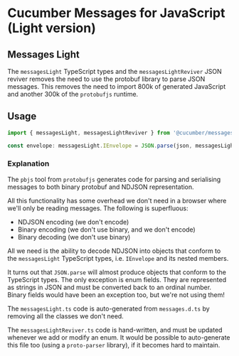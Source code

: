 # Cucumber Messages for JavaScript (Light version)

## Messages Light

The `messagesLight` TypeScript types and the `messagesLightReviver` JSON reviver removes the need to use the protobuf
library to parse JSON messages. This removes the need to import 800k of generated JavaScript and another 300k of the
`protobufjs` runtime.

## Usage

```typescript
import { messagesLight, messagesLightReviver } from '@cucumber/messages'

const envelope: messagesLight.IEnvelope = JSON.parse(json, messagesLightReviver)
```

### Explanation

The `pbjs` tool from `protobufjs` generates code for parsing and serialising messages to both binary protobuf and
NDJSON representation.

All this functionality has some overhead we don't need in a browser where we'll only be reading messages. The following
is superfluous:

- NDJSON encoding (we don't encode)
- Binary encoding (we don't use binary, and we don't encode)
- Binary decoding (we don't use binary)

All we need is the ability to decode NDJSON into objects that conform to the `messagesLight` TypeScript types, i.e.
`IEnvelope` and its nested members.

It turns out that `JSON.parse` will almost produce objects that conform to the TypeScript types.
The only exception is enum fields. They are represented as strings in JSON and must be converted back to an ordinal number.
Binary fields would have been an exception too, but we're not using them!

The `messagesLight.ts` code is auto-generated from `messages.d.ts` by removing all the classes we don't need.

The `messagesLightReviver.ts` code is hand-written, and must be updated whenever we add or modify an enum. It
would be possible to auto-generate this file too (using a `proto-parser` library), if it becomes hard to maintain.
